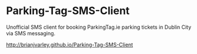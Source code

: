 # Parking-Tag-SMS-Client
Unofficial SMS client for booking ParkingTag.ie parking tickets in Dublin City via SMS messaging.

http://brianjvarley.github.io/Parking-Tag-SMS-Client

